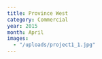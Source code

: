 ```yaml
---
title: Province West
category: Commercial
year: 2015
month: April
images:
  - "/uploads/project1_1.jpg"
---
```


